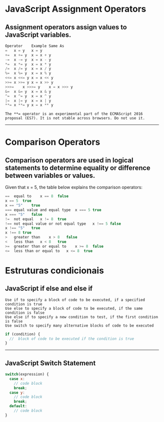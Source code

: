 # JavaScript Assignment Operators
## Assignment operators assign values to JavaScript variables.
```js
Operator	Example	Same As
=	x = y	x = y
+=	x += y	x = x + y
-=	x -= y	x = x - y
*=	x *= y	x = x * y
/=	x /= y	x = x / y
%=	x %= y	x = x % y
<<=	x <<= y	x = x << y
>>=	x >>= y	x = x >> y
>>>=	x >>>= y	x = x >>> y
&=	x &= y	x = x & y
^=	x ^= y	x = x ^ y
|=	x |= y	x = x | y
**=	x **= y	x = x ** y
```
```
The **= operator is an experimental part of the ECMAScript 2016 proposal (ES7). It is not stable across browsers. Do not use it.
```

---
# Comparison Operators
## Comparison operators are used in logical statements to determine equality or difference between variables or values.

Given that x = 5, the table below explains the comparison operators:

```js
==	equal to	x == 8	false	
x == 5	true	
x == "5"	true	
===	equal value and equal type	x === 5	true	
x === "5"	false	
!=	not equal	x != 8	true	
!==	not equal value or not equal type	x !== 5	false	
x !== "5"	true	
x !== 8	true	
>	greater than	x > 8	false	
<	less than	x < 8	true	
>=	greater than or equal to	x >= 8	false	
<=	less than or equal to	x <= 8	true	
```

# Estruturas condicionais
## JavaScript if else and else if

```
Use if to specify a block of code to be executed, if a specified condition is true
Use else to specify a block of code to be executed, if the same condition is false
Use else if to specify a new condition to test, if the first condition is false
Use switch to specify many alternative blocks of code to be executed
```

```js
if (condition) {
  //  block of code to be executed if the condition is true
}
```

--- 
## JavaScript Switch Statement

```js
switch(expression) {
  case x:
    // code block
    break;
  case y:
    // code block
    break;
  default:
    // code block
}
```
